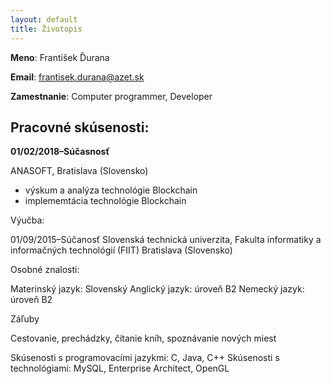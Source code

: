 ```yaml
---
layout: default
title: Životopis
---
```




**Meno**: František Ďurana

**Email**: frantisek.durana@azet.sk 

**Zamestnanie**:	Computer programmer, Developer


## Pracovné skúsenosti:	  

**01/02/2018–Súčasnosť**

ANASOFT, Bratislava (Slovensko)
  - výskum a analýza technológie Blockchain
  - implememtácia technológie Blockchain

Výučba:

01/09/2015–Súčanosť
	Slovenská technická univerzita, Fakulta informatiky a informačných technológií (FIIT)
  Bratislava (Slovensko)

Osobné znalosti:

Materinský jazyk:	Slovenský
Anglický jazyk: úroveň B2
Nemecký jazyk: úroveň B2

Záľuby

Cestovanie, prechádzky, čítanie kníh, spoznávanie nových miest

Skúsenosti s programovacími jazykmi: C, Java, C++
Skúsenosti s technológiami: MySQL, Enterprise Architect, OpenGL
